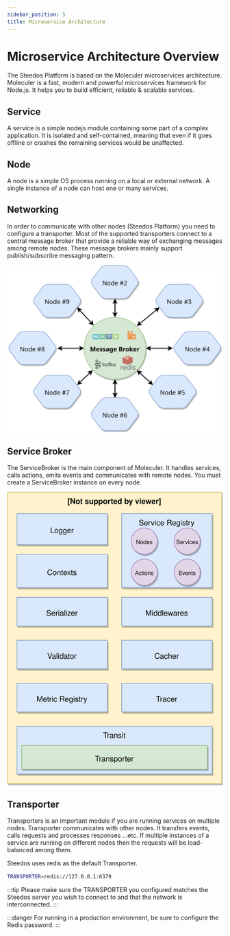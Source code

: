 ```yaml
---
sidebar_position: 5
title: Microservice Architecture
---
```


# Microservice Architecture Overview

The Steedos Platform is based on the Moleculer microservices architecture. Moleculer is a fast, modern and powerful microservices framework for Node.js. It helps you to build efficient, reliable & scalable services. 


## Service

A service is a simple nodejs module containing some part of a complex application. It is isolated and self-contained, meaning that even if it goes offline or crashes the remaining services would be unaffected.

## Node

A node is a simple OS process running on a local or external network. A single instance of a node can host one or many services.

## Networking

In order to communicate with other nodes (Steedos Platform) you need to configure a transporter. Most of the supported transporters connect to a central message broker that provide a reliable way of exchanging messages among remote nodes. These message brokers mainly support publish/subscribe messaging pattern.

![Networking](./assets/networking.svg)

## Service Broker

The ServiceBroker is the main component of Moleculer. It handles services, calls actions, emits events and communicates with remote nodes. You must create a ServiceBroker instance on every node.

![](./assets/service-broker.svg)

## Transporter

Transporters is an important module if you are running services on multiple nodes. Transporter communicates with other nodes. It transfers events, calls requests and processes responses …etc. If multiple instances of a service are running on different nodes then the requests will be load-balanced among them.

Steedos uses redis as the default Transporter.

```bash
TRANSPORTER=redis://127.0.0.1:6379
```
:::tip
Please make sure the TRANSPORTER you configured matches the Steedos server you wish to connect to and that the network is interconnected. 
:::

:::danger
For running in a production environment, be sure to configure the Redis password.
:::